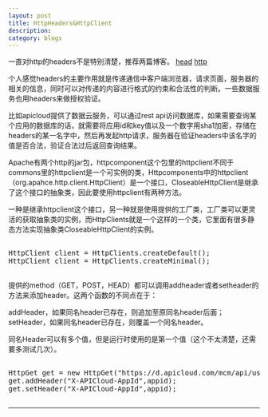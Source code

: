 ```yaml
---
layout: post
title: HttpHeaders&HttpClient
description: 
category: blogs
---
```


一直对http的headers不是特别清楚，推荐两篇博客。
[head](http://www.cnblogs.com/yuzhongwusan/archive/2011/10/20/2218954.html)
[http](http://www.cnblogs.com/li0803/archive/2008/11/03/1324746.html)

个人感觉headers的主要作用就是传递通信中客户端浏览器，请求页面，服务器的相关的信息，同时可以对传递的内容进行格式的约束和合法性的判断。一些数据服务也用headers来做授权验证。

比如apicloud提供了数据云服务，可以通过rest api访问数据库，如果需要查询某个应用的数据库的话，就需要将应用id和key值以及一个数字用sha1加密，存储在headers的某一名字中，然后再发起http请求，服务器在验证headers中该名字的值是否合法，验证合法过后返回查询结果。

Apache有两个http的jar包，httpcomponent这个包里的httpclient不同于commons里的httpclient是一个可实例的类，Httpcomponents中的httpclient（org.apahce.http.client.HttpClient）是一个接口，CloseableHttpClient是继承了这个接口的抽象类，因此要使用httpclient有两种方法。

一种是继承httpclient这个接口，另一种就是使用提供的工厂类，工厂类可以更灵活的获取抽象类的实例，而HttpClients就是一个这样的一个类，它里面有很多静态方法实现抽象类CloseableHttpClient的实例。

<pre class="brush: java">

HttpClient client = HttpClients.createDefault();
HttpClient client = HttpClients.createMinimal();

</pre>

提供的method（GET，POST，HEAD）都可以调用addheader或者setheader的方法来添加header。这两个函数的不同点在于：

addHeader，如果同名header已存在，则追加至原同名header后面；setHeader，如果同名header已存在，则覆盖一个同名header。

同名Header可以有多个值，但是运行时使用的是第一个值（这个不太清楚，还需要多测试几次）。

<pre class="brush: cpp">

HttpGet get = new HttpGet("https://d.apicloud.com/mcm/api/user/");
get.addHeader("X-APICloud-AppId",appid);
get.setHeader("X-APICloud-AppId",appid);

</pre>

---



